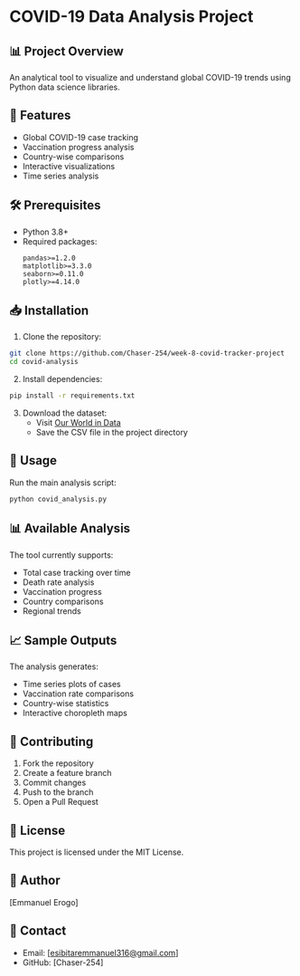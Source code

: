 # COVID-19 Data Analysis Project

## 📊 Project Overview
An analytical tool to visualize and understand global COVID-19 trends using Python data science libraries.

## 🎯 Features
- Global COVID-19 case tracking
- Vaccination progress analysis
- Country-wise comparisons
- Interactive visualizations
- Time series analysis

## 🛠️ Prerequisites
- Python 3.8+
- Required packages:
  ```
  pandas>=1.2.0
  matplotlib>=3.3.0
  seaborn>=0.11.0
  plotly>=4.14.0
  ```

## 📥 Installation

1. Clone the repository:
```bash
git clone https://github.com/Chaser-254/week-8-covid-tracker-project
cd covid-analysis
```

2. Install dependencies:
```bash
pip install -r requirements.txt
```

3. Download the dataset:
   - Visit [Our World in Data](https://covid.ourworldindata.org/data/owid-covid-data.csv)
   - Save the CSV file in the project directory

## 🚀 Usage

Run the main analysis script:
```bash
python covid_analysis.py
```

## 📊 Available Analysis

The tool currently supports:
- Total case tracking over time
- Death rate analysis
- Vaccination progress
- Country comparisons
- Regional trends


## 📈 Sample Outputs

The analysis generates:
- Time series plots of cases
- Vaccination rate comparisons
- Country-wise statistics
- Interactive choropleth maps

## 🤝 Contributing

1. Fork the repository
2. Create a feature branch
3. Commit changes
4. Push to the branch
5. Open a Pull Request

## 📝 License
This project is licensed under the MIT License.

## 👥 Author
[Emmanuel Erogo]

## 📧 Contact
- Email: [esibitaremmanuel316@gmail.com]
- GitHub: [Chaser-254]

